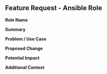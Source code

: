 ## Feature Request - Ansible Role

**Role Name**  
<!-- Name of the Ansible role this request applies to. -->

**Summary**  
<!-- Short description of the feature or improvement you'd like. -->

**Problem / Use Case**  
<!-- What need does this solve? Why is it useful in automation or deployment? -->

**Proposed Change**  
<!-- 
Describe the desired behavior.
- New tasks or handlers?
- New variables or parameterization?
-->

**Potential Impact**  
<!-- 
Could this change break existing usage?  
Should it be behind a feature flag or variable? 
-->

**Additional Context**  
<!-- Links to related tools, playbooks, or upstream documentation. -->
